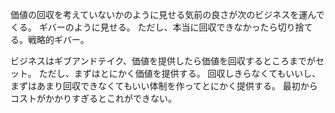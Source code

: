 価値の回収を考えていないかのように見せる気前の良さが次のビジネスを運んでくる。
ギバーのように見せる。
ただし、本当に回収できなかったら切り捨てる。戦略的ギバー。

ビジネスはギブアンドテイク、価値を提供したら価値を回収するところまでがセット。
ただし、まずはとにかく価値を提供する。
回収しきらなくてもいいし、まずはあまり回収できなくてもいい体制を作ってとにかく提供する。
最初からコストがかかりすぎるとこれができない。
